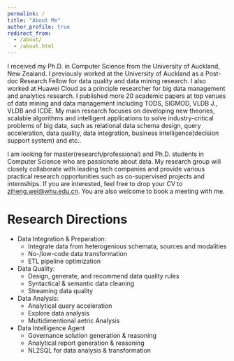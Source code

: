 ```yaml
---
permalink: /
title: "About Me"
author_profile: true
redirect_from: 
  - /about/
  - /about.html
---
```


I received my Ph.D. in Computer Science from the University of Auckland, New Zealand. I previously worked at the University of Auckland as a Post-doc Research Fellow for data quality and data mining research. I also worked at Huawei Cloud as a principle researcher for big data management and analytics research. I published more 20 academic papers at top venues of data mining and data management including TODS, SIGMOD, VLDB J., VLDB and ICDE. My main research focuses on developing new theories, scalable algorithms and intelligent applications to solve industry-critical problems of big data, such as relational data schema design, query acceleration, data quality, data integration, business intelligence(decision support system) and etc..

I am looking for master(research/professional) and Ph.D. students in Computer Science who are passionate about data. My research group will closely collaborate with leading tech companies and provide various practical research opportunities such as co-supervised projects and internships. If you are interested, feel free to drop your CV to ziheng.wei@whu.edu.cn. You are also welcome to book a meeting with me. 

Research Directions
======
* Data Integration & Preparation:
  * Integrate data from heterogenious schemata, sources and modalities
  * No-/low-code data transformation
  * ETL pipeline optimization 
* Data Quality: 
  * Design, generate, and recommend data quality rules
  * Syntactical & semantic data cleaning
  * Streaming data quality
* Data Analysis:
  * Analytical query acceleration
  * Explore data analysis
  * Multidimentional aetric Analysis
* Data Intelligence Agent
  * Governance solution generation & reasoning 
  * Analytical report generation & reasoning
  * NL2SQL for data analysis & transformation